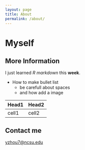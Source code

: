 ```yaml
---
layout: page
title: About
permalink: /about/
---
```


# Myself

## More Information

I just learned *R markdown* this **week**. 

* How to make bullet list  
  + be carefull about spaces  
  + and how add a image 
  
Head1 | Head2
----- | ------
cell1 | cell2

## Contact me

[yzhou7@ncsu.edu](mailto:yzhou7@ncsu.edu)
